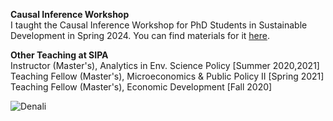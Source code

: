 **Causal Inference Workshop**\
I taught the Causal Inference Workshop for PhD Students in Sustainable Development in Spring 2024. You can find materials for it [here](https://github.com/pappanna/causal_inference_workshop). 

**Other Teaching at SIPA**\
Instructor (Master's), Analytics in Env. Science Policy [Summer 2020,2021]\
Teaching Fellow (Master's), Microeconomics & Public Policy II [Spring 2021]\
Teaching Fellow (Master's), Economic Development [Fall 2020]

![Denali](/images/denali.png)